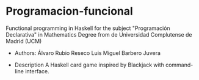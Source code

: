 # Programacion-funcional
Functional programming in Haskell for the subject "Programación Declarativa" in Mathematics Degree from de Universidad Complutense de Madrid (UCM)

- Authors: 
Álvaro Rubio Reseco
Luis Miguel Barbero Juvera

- Description 
A Haskell card game inspired by Blackjack with command-line interface.
